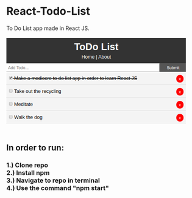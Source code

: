 # React-Todo-List
To Do List app made in React JS.
<br><br>
![](https://github.com/JackRossProjects/React-Todo-List/blob/master/todoTest.png)
<br><br>

<h2>In order to run: </h2>
<h3>1.) Clone repo<br>
2.) Install npm<br>
3.) Navigate to repo in terminal<br>
4.) Use the command "npm start"</h3>
